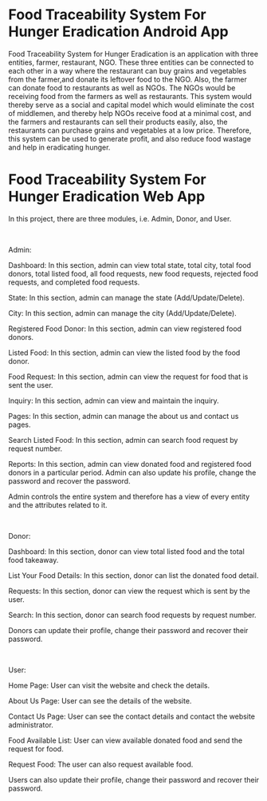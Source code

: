 # Food Traceability System For Hunger Eradication Android App

Food Traceability System for Hunger Eradication is an application with three entities, farmer, restaurant, NGO. These three entities can be connected to each other in a way where the restaurant can buy grains and vegetables from the farmer,and donate its leftover food to the NGO. Also, the farmer can donate food to restaurants as well as NGOs. The NGOs would be receiving food from the farmers as well as restaurants. This system would thereby serve as a social and capital model which would eliminate the cost of middlemen, and thereby help NGOs receive food at a minimal cost, and the farmers and restaurants can sell their products easily, also, the restaurants can purchase grains and vegetables at a low price. Therefore, this system can be used to generate profit, and also reduce food wastage and help in eradicating hunger.

# Food Traceability System For Hunger Eradication Web App

In this project, there are three modules, i.e. Admin, Donor, and User.

<br>

Admin:

Dashboard: 
In this section, admin can view total state, total city, total food donors, total listed food, 
all food requests, new food requests, rejected food requests, and completed food requests.

State: 
In this section, admin can manage the state (Add/Update/Delete).

City: 
In this section, admin can manage the city (Add/Update/Delete).

Registered Food Donor:
In this section, admin can view registered food donors.

Listed Food: 
In this section, admin can view the listed food by the food donor.

Food Request: 
In this section, admin can view the request for food that is sent the user.

Inquiry: 
In this section, admin can view and maintain the inquiry.

Pages: 
In this section, admin can manage the about us and contact us pages.

Search Listed Food: 
In this section, admin can search food request by request number.

Reports: 
In this section, admin can view donated food and registered food donors in a particular period. Admin can also update his profile, change the password and recover the password.

Admin controls the entire system and therefore has a view of every entity and the attributes related to it.

<br>

Donor:

Dashboard: 
In this section, donor can view total listed food and the total food takeaway.

List Your Food Details: 
In this section, donor can list the donated food detail.

Requests: 
In this section, donor can view the request which is sent by the user.

Search: 
In this section, donor can search food requests by request number.

Donors can update their profile, change their password and recover their password.

<br>

User:

Home Page: 
User can visit the website and check the details.

About Us Page: 
User can see the details of the website.

Contact Us Page: User 
can see the contact details and contact the website administrator.

Food Available List: 
User can view available donated food and send the request for food.

Request Food: 
The user can also request available food.

Users can also update their profile, change their password and recover their password.

